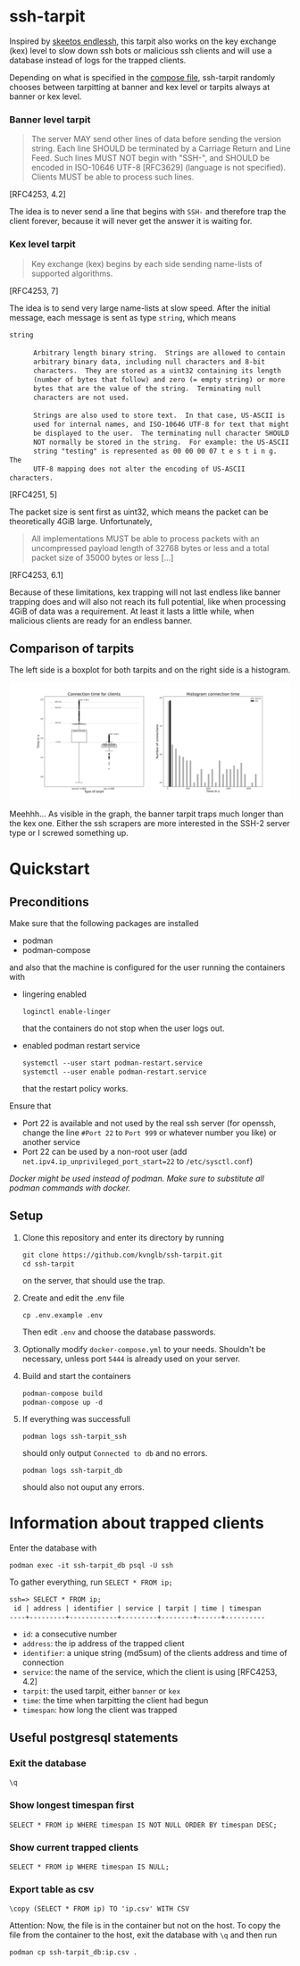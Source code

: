 # ssh-tarpit
Inspired by [skeetos endlessh](https://github.com/skeeto/endlessh), this tarpit also works on the key exchange (kex) level to slow down ssh bots or malicious ssh clients and will use a database instead of logs for the trapped clients.

Depending on what is specified in the [compose file](./docker-compose.yml), ssh-tarpit randomly chooses between tarpitting at banner and kex level or tarpits always at banner or kex level.

### Banner level tarpit
> The server MAY send other lines of data before sending the version string.  Each line SHOULD be terminated by a Carriage Return and Line Feed.  Such lines MUST NOT begin with "SSH-", and SHOULD be encoded in ISO-10646 UTF-8 [RFC3629] (language is not specified).  Clients MUST be able to process such lines.

[RFC4253, 4.2]

The idea is to never send a line that begins with `SSH-` and therefore trap the client forever, because it will never get the answer it is waiting for.

### Kex level tarpit
> Key exchange (kex) begins by each side sending name-lists of supported algorithms.

[RFC4253, 7]

The idea is to send very large name-lists at slow speed. After the initial message, each message is sent as type `string`, which means
```
string

      Arbitrary length binary string.  Strings are allowed to contain
      arbitrary binary data, including null characters and 8-bit
      characters.  They are stored as a uint32 containing its length
      (number of bytes that follow) and zero (= empty string) or more
      bytes that are the value of the string.  Terminating null
      characters are not used.

      Strings are also used to store text.  In that case, US-ASCII is
      used for internal names, and ISO-10646 UTF-8 for text that might
      be displayed to the user.  The terminating null character SHOULD
      NOT normally be stored in the string.  For example: the US-ASCII
      string "testing" is represented as 00 00 00 07 t e s t i n g.  The
      UTF-8 mapping does not alter the encoding of US-ASCII characters.
```
[RFC4251, 5]

The packet size is sent first as uint32, which means the packet can be theoretically 4GiB large. Unfortunately,
> All implementations MUST be able to process packets with an uncompressed payload length of 32768 bytes or less and a total packet size of 35000 bytes or less [...]

[RFC4253, 6.1]

Because of these limitations, kex trapping will not last endless like banner trapping does and will also not reach its full potential, like when processing 4GiB of data was a requirement. At least it lasts a little while, when malicious clients are ready for an endless banner.

## Comparison of tarpits
The left side is a boxplot for both tarpits and on the right side is a histogram.

![Data/plot.svg](Data/plot.svg)

Meehhh... As visible in the graph, the banner tarpit traps much longer than the kex one. Either the ssh scrapers are more interested in the SSH-2 server type or I screwed something up.

# Quickstart
## Preconditions
Make sure that the following packages are installed
- podman
- podman-compose

and also that the machine is configured for the user running the containers with
- lingering enabled
  ```
  loginctl enable-linger
  ```
  that the containers do not stop when the user logs out.

- enabled podman restart service
  ```
  systemctl --user start podman-restart.service
  systemctl --user enable podman-restart.service
  ```
  that the restart policy works.

Ensure that
- Port 22 is available and not used by the real ssh server (for openssh, change the line `#Port 22` to `Port 999` or whatever number you like) or another service
- Port 22 can be used by a non-root user (add `net.ipv4.ip_unprivileged_port_start=22` to `/etc/sysctl.conf`)

*Docker might be used instead of podman. Make sure to substitute all podman commands with docker.*

## Setup
1. Clone this repository and enter its directory by running
   ```
   git clone https://github.com/kvnglb/ssh-tarpit.git
   cd ssh-tarpit
   ```
   on the server, that should use the trap.

1. Create and edit the .env file
   ```
   cp .env.example .env
   ```
   Then edit `.env` and choose the database passwords.

1. Optionally modify `docker-compose.yml` to your needs. Shouldn't be necessary, unless port `5444` is already used on your server.

1. Build and start the containers
   ```
   podman-compose build
   podman-compose up -d
   ```

1. If everything was successfull
   ```
   podman logs ssh-tarpit_ssh
   ```
   should only output `Connected to db` and no errors.

   ```
   podman logs ssh-tarpit_db
   ```
   should also not ouput any errors.

# Information about trapped clients
Enter the database with
```
podman exec -it ssh-tarpit_db psql -U ssh
```

To gather everything, run `SELECT * FROM ip;`
```
ssh=> SELECT * FROM ip;
 id | address | identifier | service | tarpit | time | timespan 
----+---------+------------+---------+--------+------+----------
```
- `id`: a consecutive number
- `address`: the ip address of the trapped client
- `identifier`: a unique string (md5sum) of the clients address and time of connection
- `service`: the name of the service, which the client is using [RFC4253, 4.2]
- `tarpit`: the used tarpit, either `banner` or `kex`
- `time`: the time when tarpitting the client had begun
- `timespan`: how long the client was trapped

## Useful postgresql statements
### Exit the database
```
\q
```

### Show longest timespan first
```
SELECT * FROM ip WHERE timespan IS NOT NULL ORDER BY timespan DESC;
```

### Show current trapped clients
```
SELECT * FROM ip WHERE timespan IS NULL;
```

### Export table as csv
```
\copy (SELECT * FROM ip) TO 'ip.csv' WITH CSV
```
Attention: Now, the file is in the container but not on the host. To copy the file from the container to the host, exit the database with `\q` and then run
```
podman cp ssh-tarpit_db:ip.csv .
```

